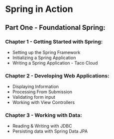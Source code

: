# Spring in Action
## Part One - Foundational Spring:
### Chapter 1 - Getting Started with Spring:
   - Setting up the Spring Framework
   - Initializing a Spring Application
   - Writing a Spring Application - Taco Cloud
### Chapter 2 - Developing Web Applications:
   - Displaying Information
   - Processing From Submission
   - Validating form input
   - Working with View Controllers
### Chapter 3 - Working with Data:
   - Reading & Writing with JDBC
   - Persisting data with Spring Data JPA
